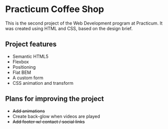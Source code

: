 # Practicum Coffee Shop



This is the second project of the Web Development program at Practicum. It was created using HTML and CSS, based on the design brief.

## Project features

- Semantic HTML5
- Flexbox
- Positioning
- Flat BEM
- A custom form
- CSS animation and transform

## Plans for improving the project

- ~~Add animations~~
- Create back-glow when videos are played
- ~~Add footer w/ contact / social links~~
